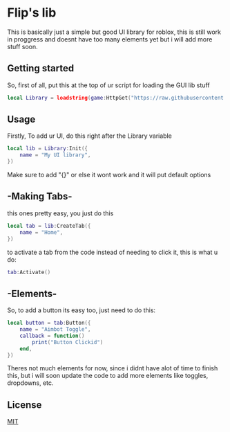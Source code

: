 # Flip's lib

This is basically just a simple but good UI library for roblox, this is still work in proggress and doesnt have too many elements yet but i will add more stuff soon.

## Getting started

So, first of all, put this at the top of ur script for loading the GUI lib stuff

```lua
local Library = loadstring(game:HttpGet("https://raw.githubusercontent.com/User3-ship-it/Flip-s-Library/refs/heads/main/MainCode"))()
```

## Usage

Firstly, To add ur UI, do this right after the Library variable

```lua
local lib = Library:Init({
	name = "My UI library",
})
```

Make sure to add "{}" or else it wont work and it will put default options

## -Making Tabs-

this ones pretty easy, you just do this

```lua
local tab = lib:CreateTab({
	name = "Home",
})
```
to activate a tab from the code instead of needing to click it, this is what u do:

```lua
tab:Activate()
```

## -Elements-

So, to add a button its easy too, just need to do this:

```lua
local button = tab:Button({
	name = "Aimbot Toggle",
	callback = function()
		print("Button Clickid")
	end,
})
```

Theres not much elements for now, since i didnt have alot of time to finish this, but i will soon update the code to add more elements like toggles, dropdowns, etc.

## License

[MIT](https://choosealicense.com/licenses/mit/)
